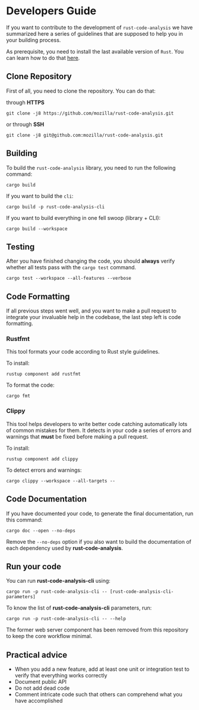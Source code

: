 # Developers Guide

If you want to contribute to the development of `rust-code-analysis` we have
summarized here a series of guidelines that are supposed to help you in your
building process.

As prerequisite, you need to install the last available version of `Rust`.
You can learn how to do that
<a href="https://www.rust-lang.org/tools/install" target="_blank">here</a>.

## Clone Repository

First of all, you need to clone the repository.
You can do that:

through **HTTPS**

```
git clone -j8 https://github.com/mozilla/rust-code-analysis.git
```

or through **SSH**

```
git clone -j8 git@github.com:mozilla/rust-code-analysis.git
```

## Building

To build the `rust-code-analysis` library, you need to run the following
command:

```console
cargo build
```

If you want to build the `cli`:

```console
cargo build -p rust-code-analysis-cli
```

If you want to build everything in one fell swoop (library + CLI):

```console
cargo build --workspace
```

## Testing

After you have finished changing the code, you should **always** verify whether
all tests pass with the `cargo test` command.

```console
cargo test --workspace --all-features --verbose
```

## Code Formatting

If all previous steps went well, and you want to make a pull request
to integrate your invaluable help in the codebase, the last step left is
code formatting.

### Rustfmt

This tool formats your code according to Rust style guidelines.

To install:

```console
rustup component add rustfmt
```

To format the code:

```console
cargo fmt
```

### Clippy

This tool helps developers to write better code catching automatically lots of
common mistakes for them. It detects in your code a series of errors and
warnings that **must** be fixed before making a pull request.

To install:

```console
rustup component add clippy
```

To detect errors and warnings:

```console
cargo clippy --workspace --all-targets --
```

## Code Documentation

If you have documented your code, to generate the final documentation,
run this command:

```console
cargo doc --open --no-deps
```

Remove the `--no-deps` option if you also want to build the documentation of
each dependency used by **rust-code-analysis**.

## Run your code

You can run **rust-code-analysis-cli** using:

```console
cargo run -p rust-code-analysis-cli -- [rust-code-analysis-cli-parameters]
```

To know the list of **rust-code-analysis-cli** parameters, run:

```console
cargo run -p rust-code-analysis-cli -- --help
```

The former web server component has been removed from this repository to keep the core workflow minimal.

## Practical advice

- When you add a new feature, add at least one unit or integration test to
  verify that everything works correctly
- Document public API
- Do not add dead code
- Comment intricate code such that others can comprehend what you have
  accomplished
